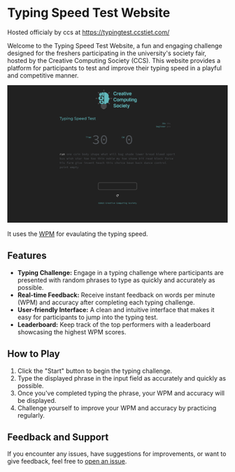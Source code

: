 # Typing Speed Test Website

Hosted officialy by ccs at https://typingtest.ccstiet.com/

Welcome to the Typing Speed Test Website, a fun and engaging challenge designed for the freshers participating in the university's society fair, hosted by the Creative Computing Society (CCS). This website provides a platform for participants to test and improve their typing speed in a playful and competitive manner.

![Alt text](/Screenshot%202023-08-18%20164625.png)

It uses the [WPM](https://en.wikipedia.org/wiki/Words_per_minute) for evaulating the typing speed.

## Features

- **Typing Challenge:** Engage in a typing challenge where participants are presented with random phrases to type as quickly and accurately as possible.
- **Real-time Feedback:** Receive instant feedback on words per minute (WPM) and accuracy after completing each typing challenge.
- **User-friendly Interface:** A clean and intuitive interface that makes it easy for participants to jump into the typing test.
- **Leaderboard:** Keep track of the top performers with a leaderboard showcasing the highest WPM scores.

## How to Play

1. Click the "Start" button to begin the typing challenge.
2. Type the displayed phrase in the input field as accurately and quickly as possible.
3. Once you've completed typing the phrase, your WPM and accuracy will be displayed.
4. Challenge yourself to improve your WPM and accuracy by practicing regularly.

## Feedback and Support

If you encounter any issues, have suggestions for improvements, or want to give feedback, feel free to [open an issue](https://github.com/your-username/typing-speed-test/issues).
